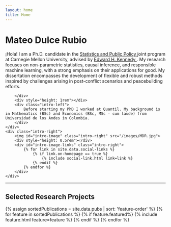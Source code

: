 ```yaml
---
layout: home
title: Home
---
```


<div id ="intro-wrapper" class="l-middle">
	<div class="intro-left">
	<div id="intro-title-wrapper" class="intro-left">
		<h1 id="intro-title">Mateo Dulce Rubio</h1>
	</div>
		<div class="intro-left">
			¡Hola! I am a Ph.D. candidate in the <a href="https://www.cmu.edu/dietrich/statistics-datascience/academics/phd/statistics-public-policy/index.html"> Statistics and Public Policy </a> joint program at Carnegie Mellon University, advised by <a href="https://www.ehkennedy.com/"> Edward 
			H. Kennedy </a>. My research focuses on non-parametric statistics, causal inference, and responsible machine learning, with a strong emphasis on their applications for good. My dissertation encompasses the development of flexible and robust methods inspired by challenges arising in post-conflict scenarios and peacebuilding efforts.
	
		</div>
		<div style="height: 1rem"></div>
		<div class="intro-left">	
			Before starting my PhD I worked at Quantil. My background is in Mathematics (BSc) and Economics (BSc, MSc - cum laude) from Universidad de los Andes in Colombia.
		</div>
	</div>
	<div class="intro-right">
		<img id="intro-image" class="intro-right" src="/images/MDR.jpg">
		<div style="height: 0.5rem"></div>
		<div id="intro-image-links" class="intro-right">
			{% for link in site.data.social-links %}
				{% if link.on-homepage == true %}
					{% include social-link.html link=link %}
				{% endif %}
			{% endfor %}
    	</div>
    </div>

</div>

<hr class="l-middle home-hr">

<h2 class="feature-title l-middle">
	Selected Research Projects
</h2>
<div class="cover-wrapper l-screen">
	{% assign sortedPublications = site.data.pubs | sort: 'feature-order' %}
	{% for feature in sortedPublications %}
		{% if feature.featured%}
			{% include feature.html feature=feature %}
		{% endif %}
	{% endfor %}
</div>
